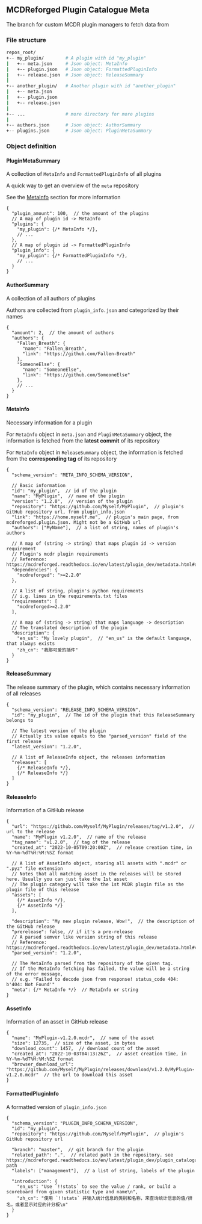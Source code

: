 ## MCDReforged Plugin Catalogue Meta

The branch for custom MCDR plugin managers to fetch data from

### File structure

```bash
repos_root/
+-- my_plugin/        # A plugin with id "my_plugin"
|   +-- meta.json     # Json object: MetaInfo
|   +-- plugin.json   # Json object: FormattedPluginInfo
|   +-- release.json  # Json object: ReleaseSummary
|
+-- another_plugin/   # Another plugin with id "another_plugin"
|   +-- meta.json
|   +-- plugin.json
|   +-- release.json
|
+-- ...               # more directory for more plugins
|
+-- authors.json      # Json object: AuthorSummary
+-- plugins.json      # Json object: PluginMetaSummary
```

### Object definition

#### PluginMetaSummary

A collection of `MetaInfo` and `FormattedPluginInfo` of all plugins

A quick way to get an overview of the `meta` repository

See the [MetaInfo](#MetaInfo) section for more information

```json5
{
  "plugin_amount": 100,  // the amount of the plugins
  // A map of plugin id -> MetaInfo
  "plugins": {
    "my_plugin": {/* MetaInfo */},
    // ...
  },
  // A map of plugin id -> FormattedPluginInfo
  "plugin_info": {
    "my_plugin": {/* FormattedPluginInfo */},
    // ...
  }
}
```

#### AuthorSummary

A collection of all authors of plugins

Authors are collected from `plugin_info.json` and categorized by their names

```json5
{
  "amount": 2,  // the amount of authors
  "authors": {
    "Fallen_Breath": {
      "name": "Fallen_Breath",
      "link": "https://github.com/Fallen-Breath"
    },
    "SomeoneElse": {
      "name": "SomeoneElse",
      "link": "https://github.com/SomeoneElse"
    },
    // ...
  }
}
```

#### MetaInfo

Necessary information for a plugin

For `MetaInfo` object in `meta.json` and `PluginMetaSummary` object, the information is fetched from the **latest commit** of its repository

For `MetaInfo` object in `ReleaseSummary` object, the information is fetched from the **corresponding tag** of its repository

```json5
{
  "schema_version": "META_INFO_SCHEMA_VERSION",

  // Basic information
  "id": "my_plugin",  // id of the plugin
  "name": "MyPlugin",  // name of the plugin
  "version": "1.2.0",  // version of the plugin
  "repository": "https://github.com/Myself/MyPlugin",  // plugin's GitHub repository url, from plugin_info.json
  "link": "https://home.myself.me",  // plugin's main page, from mcdreforged.plugin.json. Might not be a GitHub url
  "authors": ["MyName"],  // a list of string, names of plugin's authors
  
  // A map of (string -> string) that maps plugin id -> version requirement
  // Plugin's mcdr plugin requirements
  // Reference: https://mcdreforged.readthedocs.io/en/latest/plugin_dev/metadata.html#dependencies
  "dependencies": {
    "mcdreforged": ">=2.2.0"
  },
  
  // A list of string, plugin's python requirements
  // i.g. lines in the requirements.txt files
  "requirements": [
    "mcdreforged>=2.2.0"
  ],
  
  // A map of (string -> string) that maps language -> description
  // The translated description of the plugin 
  "description": {
    "en_us": "My lovely plugin",  // "en_us" is the default language, that always exists
    "zh_cn": "我那可爱的插件"
  }
}
```

#### ReleaseSummary

The release summary of the plugin, which contains necessary information of all releases

```json5
{
  "schema_version": "RELEASE_INFO_SCHEMA_VERSION",
  "id": "my_plugin",  // The id of the plugin that this ReleaseSummary belongs to
  
  // The latest version of the plugin
  // Actually its value equals to the "parsed_version" field of the first release
  "latest_version": "1.2.0",
  
  // A list of ReleaseInfo object, the releases information
  "releases": [
    {/* ReleaseInfo */},
    {/* ReleaseInfo */}
  ]
}
```


#### ReleaseInfo

Information of a GitHub release

```json5
{
  "url": "https://github.com/Myself/MyPlugin/releases/tag/v1.2.0",  // url to the release
  "name": "MyPlugin v1.2.0",  // name of the release
  "tag_name": "v1.2.0",  // tag of the release
  "created_at": "2022-10-05T09:20:00Z",  // release creation time, in %Y-%m-%dT%H:%M:%SZ format
  
  // A list of AssetInfo object, storing all assets with ".mcdr" or ".pyz" file extension
  // Notes that all matching asset in the releases will be stored here. Usually you can just take the 1st asset
  // The plugin category will take the 1st MCDR plugin file as the plugin file of this release
  "assets": [  
    {/* AssetInfo */},
    {/* AssetInfo */}
  ],
  
  "description": "My new plugin release, Wow!",  // the description of the GitHub release
  "prerelease": false, // if it's a pre-release
  // A parsed semver like version string of this release
  // Reference: https://mcdreforged.readthedocs.io/en/latest/plugin_dev/metadata.html#version
  "parsed_version": "1.2.0",
  
  // The MetaInfo parsed from the repository of the given tag.
  // If the MetaInfo fetching has failed, the value will be a string of the error message,
  // e.g. "Failed to decode json from response! status_code 404: b'404: Not Found'"
  "meta": {/* MetaInfo */}  // MetaInfo or string
}
```

#### AssetInfo

Information of an asset in GitHub release

```json5
{
  "name": "MyPlugin-v1.2.0.mcdr",  // name of the asset
  "size": 12735,  // size of the asset, in bytes
  "download_count": 1457,  // download count of the asset
  "created_at": "2022-10-03T04:13:26Z",  // asset creation time, in %Y-%m-%dT%H:%M:%SZ format
  "browser_download_url": "https://github.com/Myself/MyPlugin/releases/download/v1.2.0/MyPlugin-v1.2.0.mcdr"  // the url to download this asset
}
```

#### FormattedPluginInfo

A formatted version of `plugin_info.json`

```json5
{
  "schema_version": "PLUGIN_INFO_SCHEMA_VERSION",
  "id": "my_plugin",
  "repository": "https://github.com/Myself/MyPlugin",  // plugin's GitHub repository url

  "branch": "master",  // git branch for the plugin
  "related_path": ".",  // related path in the repository. see https://mcdreforged.readthedocs.io/en/latest/plugin_dev/plugin_catalogue.html#related-path
  "labels": ["management"],  // a list of string, labels of the plugin

  "introduction": {
    "en_us": "Use `!!stats` to see the value / rank, or build a scoreboard from given statistic type and name\n",
    "zh_cn": "使用 `!!stats` 并输入统计信息的类别和名称，来查询统计信息的值/排名，或者显示对应的计分板\n"
  }
}
```
